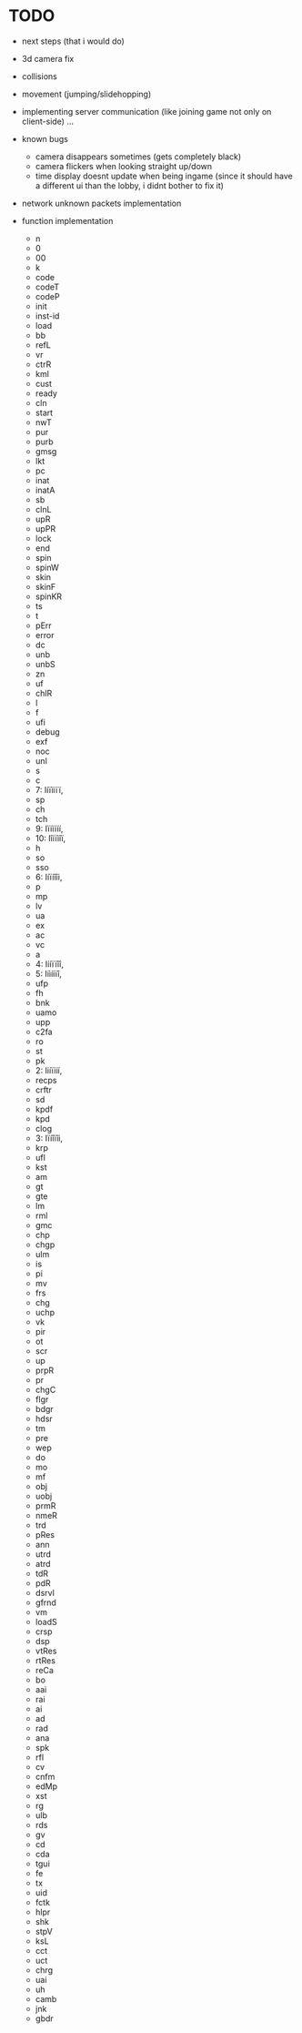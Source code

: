 # TODO

- next steps (that i would do)
- 3d camera fix
- collisions
- movement (jumping/slidehopping)
- implementing server communication (like joining game not only on client-side)
...

- known bugs
    - camera disappears sometimes (gets completely black)
    - camera flickers when looking straight up/down
    - time display doesnt update when being ingame (since it should have a different ui than the lobby, i didnt bother to fix it)

- network unknown packets implementation

- function implementation
    - n
    - 0
    - 00
    - k
    - code
    - codeT
    - codeP
    - init
    - inst-id
    - load
    - bb
    - refL
    - vr
    - ctrR
    - kml
    - cust
    - ready
    - cln
    - start
    - nwT
    - pur
    - purb
    - gmsg
    - lkt
    - pc
    - inat
    - inatA
    - sb
    - clnL
    - upR
    - upPR
    - lock
    - end
    - spin
    - spinW
    - skin
    - skinF
    - spinKR
    - ts
    - t
    - pErr
    - error
    - dc
    - unb
    - unbS
    - zn
    - uf
    - chlR
    - l
    - f
    - ufi
    - debug
    - exf
    - noc
    - unl
    - s
    - c
    - 7: Iíïììïï,
    - sp
    - ch
    - tch
    - 9: Iïiìïíí,
    - 10: Iîiïìîï,
    - h
    - so
    - sso
    - 6: Iíïíîîi,
    - p
    - mp
    - lv
    - ua
    - ex
    - ac
    - vc
    - a
    - 4: Iííïïîî,
    - 5: Iiìíiïî,
    - ufp
    - fh
    - bnk
    - uamo
    - upp
    - c2fa
    - ro
    - st
    - pk
    - 2: Iiíïiíí,
    - recps
    - crftr
    - sd
    - kpdf
    - kpd
    - clog
    - 3: Iïíîïîi,
    - krp
    - ufl
    - kst
    - am
    - gt
    - gte
    - lm
    - rml
    - gmc
    - chp
    - chgp
    - ulm
    - is
    - pi
    - mv
    - frs
    - chg
    - uchp
    - vk
    - pir
    - ot
    - scr
    - up
    - prpR
    - pr
    - chgC
    - flgr
    - bdgr
    - hdsr
    - tm
    - pre
    - wep
    - do
    - mo
    - mf
    - obj
    - uobj
    - prmR
    - nmeR
    - trd
    - pRes
    - ann
    - utrd
    - atrd
    - tdR
    - pdR
    - dsrvl
    - gfrnd
    - vm
    - loadS
    - crsp
    - dsp
    - vtRes
    - rtRes
    - reCa
    - bo
    - aai
    - rai
    - ai
    - ad
    - rad
    - ana
    - spk
    - rfl
    - cv
    - cnfm
    - edMp
    - xst
    - rg
    - ulb
    - rds
    - gv
    - cd
    - cda
    - tgui
    - fe
    - tx
    - uid
    - fctk
    - hlpr
    - shk
    - stpV
    - ksL
    - cct
    - uct
    - chrg
    - uai
    - uh
    - camb
    - jnk
    - gbdr
